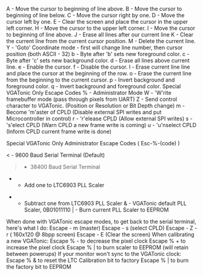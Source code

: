 

  A - Move the cursor to beginning of line above.
  B - Move the cursor to beginning of line below.
  C - Move the cursor right by one.
  D - Move the cursor left by one.
  E - Clear the screen and place the cursor in the upper left corner.
  H - Move the cursor to the upper left corner.
  I - Move the cursor to beginning of line above.
  J - Erase all lines after our current line
  K - Clear the current line from the current cursor position.
  M - Delete the current line.
  Y - 'Goto' Coordinate mode - first will change line number, then cursor position (both ASCII - 32)
  b - Byte after 'b' sets new foreground color.
  c - Byte after 'c' sets new background color.
  d - Erase all lines above current line.
  e - Enable the cursor.
  f - Disable the cursor.
  l - Erase current line line and place the cursor at the beginning of the row.
  o - Erase the current line from the beginning to the current cursor.
  p - Invert background and foreground color.
  q - Invert background and foreground color.
  Special VGATonic Only Escape Codes
  % - Administrator Mode
  W - 'W'rite framebuffer mode (pass through pixels from UART)
  Z - Send control character to VGATonic.  (Position or Resolution or Bit Depth change)
  m - Become 'm'aster of CPLD (Disable external SPI writes and put Microcontroller in control)
  r - 'r'elease CPLD (Allow external SPI writes)
  s - 's'elect CPLD (Warn CPLD a new frame write is coming)
  u - 'u'nselect CPLD (Inform CPLD current frame write is done)
  
  Special VGATonic Only Administrator Escape Codes ( Esc-%-(code) )
  
  < - 9600  Baud Serial Terminal (Default)
  > - 38400 Baud Serial Terminal
  + - Add one to LTC6903 PLL Scaler
  - - Subtract one from LTC6903 PLL Scaler
  & - VGATonic default PLL Scaler, 0B01011110
  | - Burn current PLL Scaler to EEPROM
  
  When done with VGATonic escape modes, to get back to the serial terminal, here's what I do:
  Escape - m     (master)
  Escape - s     (select CPLD)
  Escape - Z - r ( 160x120 @ 8bpp screen)
  Escape - E     (Clear the screen)
  When calibrating a new VGATonic:
  Escape % - to decrease the pixel clock
  Escape % + to increase the pixel clock
  Escape % | to burn scaler to EEPROM (will retain between powerups)
  If your monitor won't sync to the VGATonic clock:
  Escape % & to reset the LTC Calibration bit to factory
  Escape % | to burn the factory bit to EEPROM